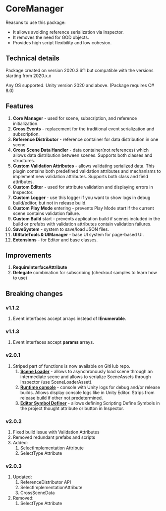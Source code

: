 # CoreManager

Reasons to use this package:

- It allows avoiding reference serialization via Inspector.
- It removes the need for GOD objects.
- Provides high script flexibility and low cohesion.

## Technical details

Package created on version 2020.3.6f1 but compatible with the versions starting from 2020.x.x

Any OS supported. Unity version 2020 and above. (Package requires C# 8.0)

## Features

1. <b>Core Manager</b> - used for scene, subscription, and reference initialization.
2. <b>Cross Events</b> - replacement for the traditional event serialization and subscription.
3. <b>Reference Distributor</b> - reference container for data distribution in one scene.
4. <b>Cross Scene Data Handler</b> - data container(not references) which allows data distribution between scenes.
   Supports both classes and structures.
5. <b>Custom Validation Attributes</b> - allows validating serialized data. This plugin contains both predefined
   validation attributes and mechanisms to implement new validation attributes. Supports both class and field
   attributes.
6. <b>Custom Editor</b> - used for attribute validation and displaying errors in Inspector.
7. <b>Custom Logger</b> - use this logger if you want to show logs in debug build/editor, but not in release build.
8. <b>Custom Play Mode</b> entering - prevents Play Mode start if the current scene contains validation failure.
9. <b>Custom Build</b> start - prevents application build if scenes included in the build or prefabs with validation
   attributes contain validation failures.
10. <b>SaveSystem</b> - system to save/load JSON files.
11. <b>UIStateTools & UIManager</b> - base UI system for page-based UI.
12. <b>Extensions</b> - for Editor and base classes.

## Improvements

1. <b>RequireInterfaceAttribute</b>
2. <b>Delegate</b> combination for subscribing (checkout samples to learn how to use)

## Breaking changes

### v1.1.2

1. Event interfaces accept arrays instead of <b>IEnumerable</b>.

### v1.1.3

1. Event interfaces accept <b>params</b> arrays.

### v2.0.1

1. Striped part of functions is now available on GitHub repo.
    1. <b>[Scene Loader]</b> - allows to asynchronously load scene through an intermediate scene and allows to serialize
       SceneAssets through Inspector (use SceneLoaderAsset).
    2. <b>[Runtime console]</b> - console with Unity logs for debug and/or release builds. Allows display console logs
       like in Unity Editor. Strips from release build if other not predetermined.
    3. <b>[Editor Symbol Definer]</b> - allows defining Scripting Define Symbols in the project thought attribute or
       button in Inspector.

### v2.0.2

1. Fixed build issue with Validation Attributes
2. Removed redundant prefabs and scripts
3. Added:
    1. SelectImplementation Attribute
    2. SelectType Attribute

### v2.0.3

1. Updated:
    1. ReferenceDistributor API
    2. SelectImplementationAttribute
    3. CrossSceneData
2. Removed:
    1. SelectType Attribute


[Scene Loader]: https://github.com/uurha/AdvancedSceneManagement

[Runtime console]: https://github.com/uurha/UnityConsole

[Editor Symbol Definer]: https://github.com/uurha/EditorSymbolDefiner